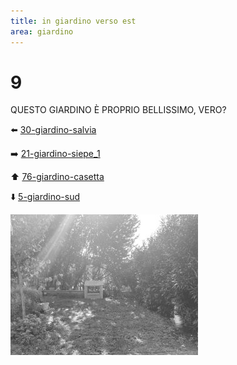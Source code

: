 ```yaml
---
title: in giardino verso est
area: giardino
---
```

# 9
QUESTO GIARDINO È PROPRIO BELLISSIMO, VERO?

⬅️ [30-giardino-salvia](30-giardino-salvia.md)

➡️ [21-giardino-siepe_1](21-giardino-siepe_1.md)

⬆️ [76-giardino-casetta](76-giardino-casetta.md)

⬇️ [5-giardino-sud](5-giardino-sud.md)

![foto_147](../_assets/preview/foto_147.jpg)
